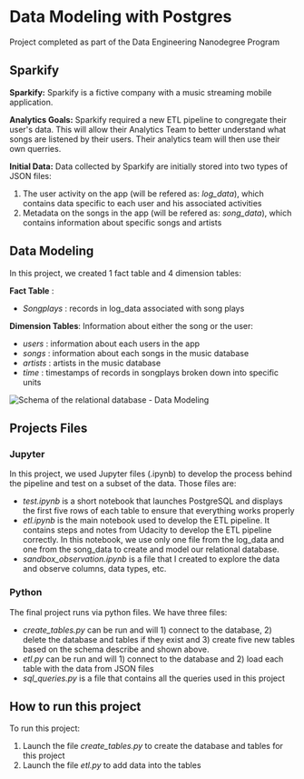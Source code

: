 # Data Modeling with Postgres
Project completed as part of the Data Engineering Nanodegree Program

## Sparkify

**Sparkify:** Sparkify is a fictive company with a music streaming mobile application.

**Analytics Goals:** Sparkify required a new ETL pipeline to congregate their user's data. This will allow their Analytics Team to better understand what songs are listened by their users. Their analytics team will then use their own querries. 

**Initial Data:** Data collected by Sparkify are initially stored into two types of JSON files: 

1. The user activity on the app (will be refered as: *log_data*), which contains data specific to each user and his associated activities
2. Metadata on the songs in the app (will be refered as: *song_data*), which contains information about specific songs and artists

## Data Modeling

In this project, we created 1 fact table and 4 dimension tables:

**Fact Table** : 
- *Songplays* : records in log_data associated with song plays

**Dimension Tables**: Information about either the song or the user:
- *users* : information about each users in the app
- *songs* : information about each songs in the music database
- *artists* : artists in the music database
- *time* : timestamps of records in songplays broken down into specific units

![Schema of the relational database - Data Modeling](https://github.com/Rammen/Classes/tree/main/DE_Nanodegree_Projects/DataModeling_PostgreSQL/Data_Modeling.png)

## Projects Files

### Jupyter
In this project, we used Jupyter files (.ipynb) to develop the process behind the pipeline and test on a subset of the data. Those files are:

- *test.ipynb* is a short notebook that launches PostgreSQL and displays the first five rows of each table to ensure that everything works properly
- *etl.ipynb* is the main notebook used to develop the ETL pipeline. It contains steps and notes from Udacity to develop the ETL pipeline correctly. In this notebook, we use only one file from the log_data and one from the song_data to create and model our relational database. 
- *sandbox_observation.ipynb* is a file that I created to explore the data and observe columns, data types, etc. 

### Python
The final project runs via python files. We have three files:

- *create_tables.py* can be run and will 1) connect to the database, 2) delete the database and tables if they exist and 3) create five new tables based on the schema describe and shown above. 
- *etl.py* can be run and will 1) connect to the database and 2) load each table with the data from JSON files
- *sql_queries.py* is a file that contains all the queries used in this project


## How to run this project

To run this project:
1. Launch the file *create_tables.py* to create the database and tables for this project
2. Launch the file *etl.py* to add data into the tables
